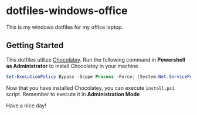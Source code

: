 # dotfiles-windows-office

This is my windows dotfiles for my office laptop.

## Getting Started

This dotfiles utilize [Chocolatey](https://chocolatey.org). Run the following command in **Powershell as Administrator** to install Chocolatey in your machine

```ps1
Set-ExecutionPolicy Bypass -Scope Process -Force; [System.Net.ServicePointManager]::SecurityProtocol = [System.Net.ServicePointManager]::SecurityProtocol -bor 3072; iex ((New-Object System.Net.WebClient).DownloadString('https://chocolatey.org/install.ps1'))
```

Now that you have installed Chocolatey, you can execute `install.ps1` script. Remember to execute it in **Administration Mode**

Have a nice day!